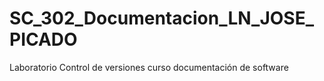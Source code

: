 # SC_302_Documentacion_LN_JOSE_PICADO
Laboratorio Control de versiones curso documentación de software 

